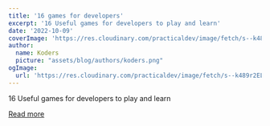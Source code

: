 ```yaml
---
title: '16 games for developers'
excerpt: '16 Useful games for developers to play and learn'
date: '2022-10-09'
coverImage: 'https://res.cloudinary.com/practicaldev/image/fetch/s--k489r2EL--/c_imagga_scale,f_auto,fl_progressive,h_420,q_66,w_1000/https://barcelonacodeschool.com/files/pics/16_games_for_developers/16_gams_for_developers.gif'
author:
  name: Koders
  picture: "assets/blog/authors/koders.png"
ogImage:
  url: 'https://res.cloudinary.com/practicaldev/image/fetch/s--k489r2EL--/c_imagga_scale,f_auto,fl_progressive,h_420,q_66,w_1000/https://barcelonacodeschool.com/files/pics/16_games_for_developers/16_gams_for_developers.gif'
---
```


16 Useful games for developers to play and learn

[Read more](https://dev.to/bcncodeschool/16-games-for-developers-53fi)
